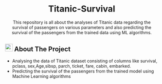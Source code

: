 <h1 align="center">Titanic-Survival</h1>
<p align="center">
    This repository is all about the analyses of Titanic data regarding the survival of passengers on various parameters and also predicting the
    survival of the passengers from the trained data using ML algorithms.
</p>

<!-- ABOUT THE PROJECT -->
## <img src="https://cdn-icons-png.flaticon.com/512/3306/3306613.png" width="25" height="25"> About The Project
<ul> <li>Analysing the data of Titanic dataset consisting of columns like survival, pclass,	sex,Age,sibsp,	parch,	ticket,	fare,	cabin,	embarked.</li>
     <li>Predicting the survival of the passengers from the trained model using Machine Learning algorithms</li>
</ul>

